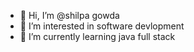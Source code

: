 - 👋 Hi, I’m @shilpa gowda
- 👀 I’m interested in software devlopment
- 🌱 I’m currently learning java full stack


<!---
shilpa812/shilpa812 is a ✨ special ✨ repository because its `README.md` (this file) appears on your GitHub profile.
You can click the Preview link to take a look at your changes.
--->
